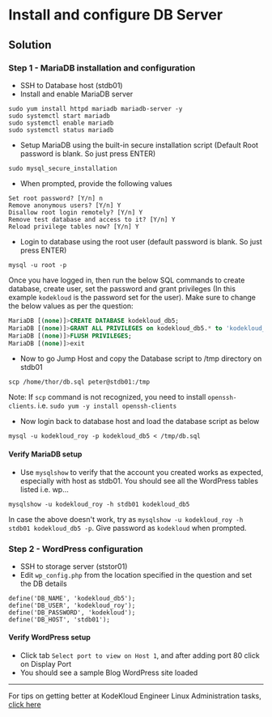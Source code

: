 # Install and configure DB Server
## Solution
### Step 1 - MariaDB installation and configuration
* SSH to Database host (stdb01)
* Install and enable MariaDB server
```UNIX
sudo yum install httpd mariadb mariadb-server -y
sudo systemctl start mariadb
sudo systemctl enable mariadb
sudo systemctl status mariadb
```
* Setup MariaDB using the built-in secure installation script (Default Root password is blank. So just press ENTER)
```UNIX
sudo mysql_secure_installation
```
* When prompted, provide the following values
```
Set root password? [Y/n] n
Remove anonymous users? [Y/n] Y
Disallow root login remotely? [Y/n] Y
Remove test database and access to it? [Y/n] Y
Reload privilege tables now? [Y/n] Y
```
* Login to database using the root user (default password is blank. So just press ENTER)
```UNIX
mysql -u root -p
```
Once you have logged in, then run the below SQL commands to create database, create user, set the password and grant privileges (In this example `kodekloud` is the password set for the user). Make sure to change the below values as per the question:
```SQL
MariaDB [(none)]>CREATE DATABASE kodekloud_db5;
MariaDB [(none)]>GRANT ALL PRIVILEGES on kodekloud_db5.* to 'kodekloud_roy'@'%' identified by 'kodekloud';
MariaDB [(none)]>FLUSH PRIVILEGES;
MariaDB [(none)]>exit
```
* Now to go Jump Host and copy the Database script to /tmp directory on stdb01
```UNIX
scp /home/thor/db.sql peter@stdb01:/tmp
```
Note: If `scp` command is not recognized, you need to install `openssh-clients`. i.e. `sudo yum -y install openssh-clients`
* Now login back to database host and load the database script as below
```UNIX
mysql -u kodekloud_roy -p kodekloud_db5 < /tmp/db.sql
```
#### Verify MariaDB setup
* Use `mysqlshow` to verify that the account you created works as expected, especially with host as stdb01. You should see all the WordPress tables listed i.e. wp...
```UNIX
mysqlshow -u kodekloud_roy -h stdb01 kodekloud_db5
```
In case the above doesn't work, try as `mysqlshow -u kodekloud_roy -h stdb01 kodekloud_db5 -p`. Give password as `kodekloud` when prompted.

### Step 2 - WordPress configuration
* SSH to storage server (ststor01)
* Edit `wp_config.php` from the location specified in the question and set the DB details
```
define('DB_NAME', 'kodekloud_db5');
define('DB_USER', 'kodekloud_roy');
define('DB_PASSWORD', 'kodekloud');
define('DB_HOST', 'stdb01');
```
#### Verify WordPress setup
* Click tab `Select port to view on Host 1`, and after adding port 80 click on Display Port
* You should see a sample Blog WordPress site loaded

---
For tips on getting better at KodeKloud Engineer Linux Administration tasks, [click here](./README.md)